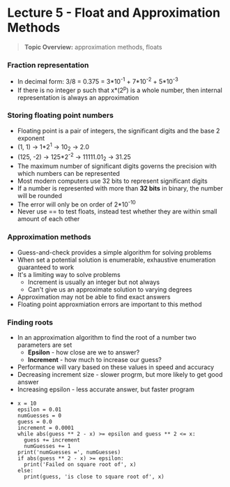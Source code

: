 # Lecture 5 - Float and Approximation Methods
> **Topic Overview:** approximation methods, floats

### Fraction representation
- In decimal form: 3/8 = 0.375 = 3\*10<sup>-1</sup> + 7\*10<sup>-2</sup> + 5\*10<sup>-3</sup>
- If there is no integer p such that x*(2<sup>p</sup>) is a whole number, then internal representation is always an approximation

### Storing floating point numbers
- Floating point is a pair of integers, the significant digits and the base 2 exponent
- (1, 1) -> 1*2<sup>1</sup> -> 10<sub>2</sub> -> 2.0
- (125, -2) -> 125*2<sup>-2</sup> -> 11111.01<sub>2</sub> -> 31.25
- The maximum number of significant digits governs the precision with which numbers can be represented
- Most modern computers use 32 bits to represent significant digits
- If a number is represented with more than **32 bits** in binary, the number will be rounded
- The error will only be on order of 2*10<sup>-10</sup>
- Never use == to test floats, instead test whether they are within small amount of each other

### Approximation methods
- Guess-and-check provides a simple algorithm for solving problems
- When set a potential solution is enumerable, exhaustive enumeration guaranteed to work
- It's a limiting way to solve problems
  - Increment is usually an integer but not always
  - Can't give us an approximate solution to varying degrees
- Approximation may not be able to find exact answers
- Floating point approxmiation errors are important to this method

 ### Finding roots
 - In an approximation algorithm to find the root of a number two parameters are set
   - **Epsilon** - how close are we to answer?
   - **Increment** - how much to increase our guess?
- Performance will vary based on these values in speed and accuracy
- Decreasing increment size - slower progrm, but more likely to get good answer
- Increasing epsilon - less accurate answer, but faster program
- ```
  x = 10
  epsilon = 0.01
  numGuesses = 0
  guess = 0.0
  increment = 0.0001
  while abs(guess ** 2 - x) >= epsilon and guess ** 2 <= x:
    guess += increment
    numGuesses += 1
  print('numGuesses =', numGuesses)
  if abs(guess ** 2 - x) >= epsilon:
    print('Failed on square root of', x)
  else:
    print(guess, 'is close to square root of', x)
